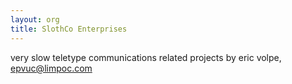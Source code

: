 ```yaml
---
layout: org
title: SlothCo Enterprises
---
```

very slow teletype communications related projects by eric volpe, epvuc@limpoc.com
